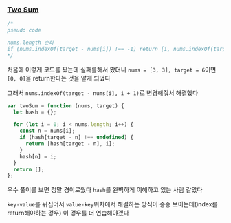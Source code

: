 ### [Two Sum](https://leetcode.com/problems/two-sum/)

```js
/*
pseudo code

nums.length 순회
if (nums.indexOf(target - nums[i]) !== -1) return [i, nums.indexOf(target - nums[i]];
*/
```

처음에 이렇게 코드를 짰는데 실패를해서 봤더니 `nums = [3, 3], target = 6`이면 `[0, 0]`을 return한다는 것을 알게 되었다

그래서 `nums.indexOf(target - nums[i], i + 1)`로 변경해줘서 해결했다

```js
var twoSum = function (nums, target) {
  let hash = {};

  for (let i = 0; i < nums.length; i++) {
    const n = nums[i];
    if (hash[target - n] !== undefined) {
      return [hash[target - n], i];
    }
    hash[n] = i;
  }
  return [];
};
```

우수 풀이를 보면 정말 경이로웠다 `hash`를 완벽하게 이해하고 있는 사람 같았다

`key-value`를 뒤집어서 `value-key`위치에서 해결하는 방식이 종종 보이는데(index를 return해야하는 경우) 이 경우를 더 연습해야겠다

